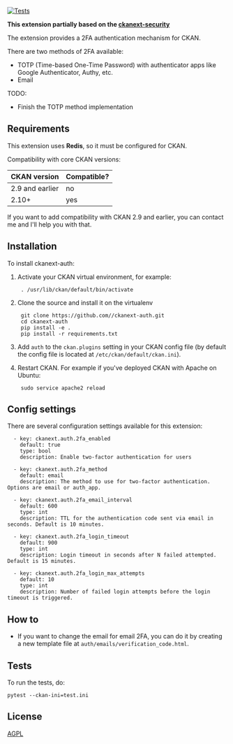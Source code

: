 [![Tests](https://github.com/mutantsan/ckanext-auth/actions/workflows/test.yml/badge.svg)](https://github.com/mutantsan/ckanext-auth/actions/workflows/test.yml)

__This extension partially based on the [ckanext-security](https://github.com/data-govt-nz/ckanext-security)__

The extension provides a 2FA authentication mechanism for CKAN.

There are two methods of 2FA available:
- TOTP (Time-based One-Time Password) with authenticator apps like Google Authenticator, Authy, etc.
- Email

TODO:
- Finish the TOTP method implementation


## Requirements

This extension uses __Redis__, so it must be configured for CKAN.

Compatibility with core CKAN versions:

| CKAN version    | Compatible?   |
| --------------- | ------------- |
| 2.9 and earlier | no            |
| 2.10+           | yes           |

If you want to add compatibility with CKAN 2.9 and earlier, you can contact me
and I'll help you with that.

## Installation

To install ckanext-auth:

1. Activate your CKAN virtual environment, for example:

        . /usr/lib/ckan/default/bin/activate

2. Clone the source and install it on the virtualenv

        git clone https://github.com//ckanext-auth.git
        cd ckanext-auth
        pip install -e .
        pip install -r requirements.txt

3. Add `auth` to the `ckan.plugins` setting in your CKAN
   config file (by default the config file is located at
   `/etc/ckan/default/ckan.ini`).

4. Restart CKAN. For example if you've deployed CKAN with Apache on Ubuntu:

        sudo service apache2 reload


## Config settings

There are several configuration settings available for this extension:

      - key: ckanext.auth.2fa_enabled
        default: true
        type: bool
        description: Enable two-factor authentication for users

      - key: ckanext.auth.2fa_method
        default: email
        description: The method to use for two-factor authentication. Options are email or auth_app.

      - key: ckanext.auth.2fa_email_interval
        default: 600
        type: int
        description: TTL for the authentication code sent via email in seconds. Default is 10 minutes.

      - key: ckanext.auth.2fa_login_timeout
        default: 900
        type: int
        description: Login timeout in seconds after N failed attempted. Default is 15 minutes.

      - key: ckanext.auth.2fa_login_max_attempts
        default: 10
        type: int
        description: Number of failed login attempts before the login timeout is triggered.

## How to

- If you want to change the email for email 2FA, you can do it by creating a new template file at `auth/emails/verification_code.html`.

## Tests

To run the tests, do:

    pytest --ckan-ini=test.ini


## License

[AGPL](https://www.gnu.org/licenses/agpl-3.0.en.html)
